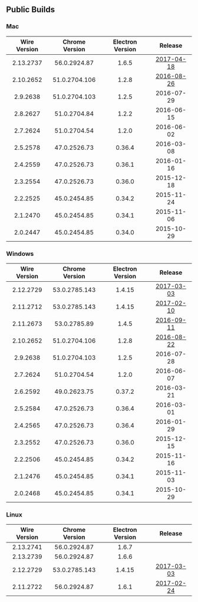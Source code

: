 ## Public Builds

### Mac

Wire Version | Chrome Version | Electron Version | Release
:---:|:---:|:---:|:---:
2.13.2737 | 56.0.2924.87 | 1.6.5 | [2017-04-18](https://github.com/wireapp/wire-desktop/releases/tag/release%2F2.13.2737) 
2.10.2652 | 51.0.2704.106 | 1.2.8 | [2016-08-26](https://github.com/wireapp/wire-desktop/releases/tag/release%2F2.10.2652)
2.9.2638 | 51.0.2704.103 | 1.2.5 | 2016-07-29
2.8.2627 | 51.0.2704.84 | 1.2.2 | 2016-06-15
2.7.2624 | 51.0.2704.54 | 1.2.0 | 2016-06-02
2.5.2578 | 47.0.2526.73 | 0.36.4 | 2016-03-08
2.4.2559 | 47.0.2526.73 | 0.36.1 | 2016-01-16
2.3.2554 | 47.0.2526.73 | 0.36.0 | 2015-12-18
2.2.2525 | 45.0.2454.85 | 0.34.2 | 2015-11-24
2.1.2470 | 45.0.2454.85 | 0.34.1 | 2015-11-06
2.0.2447 | 45.0.2454.85 | 0.34.0 | 2015-10-29

### Windows

Wire Version | Chrome Version | Electron Version | Release
:---:|:---:|:---:|:---:
2.12.2729 | 53.0.2785.143 | 1.4.15 | [2017-03-03](https://github.com/wireapp/wire-desktop/releases/tag/release%2F2.12.2729)
2.11.2712 | 53.0.2785.143 | 1.4.15 | [2017-02-10](https://github.com/wireapp/wire-desktop/releases/tag/release%2F2.11.2712)
2.11.2673 | 53.0.2785.89 | 1.4.5 | [2016-09-11](https://github.com/wireapp/wire-desktop/releases/tag/release%2F2.11.2673)
2.10.2652 | 51.0.2704.106 | 1.2.8 | [2016-08-22](https://github.com/wireapp/wire-desktop/releases/tag/release%2F2.10.2652)
2.9.2638 | 51.0.2704.103 | 1.2.5 | 2016-07-28
2.7.2624 | 51.0.2704.54 | 1.2.0 | 2016-06-07
2.6.2592 | 49.0.2623.75 | 0.37.2 | 2016-03-21
2.5.2584 | 47.0.2526.73 | 0.36.4 | 2016-03-01
2.4.2565 | 47.0.2526.73 | 0.36.4 | 2016-01-29
2.3.2552 | 47.0.2526.73 | 0.36.0 | 2015-12-15
2.2.2506 | 45.0.2454.85 | 0.34.2 | 2015-11-16
2.1.2476 | 45.0.2454.85 | 0.34.1 | 2015-11-03
2.0.2468 | 45.0.2454.85 | 0.34.1 | 2015-10-29

### Linux

Wire Version | Chrome Version | Electron Version | Release
:---:|:---:|:---:|:---:
2.13.2741 | 56.0.2924.87 | 1.6.7 | 
2.13.2739 | 56.0.2924.87 | 1.6.6 | 
2.12.2729 | 53.0.2785.143 | 1.4.15 | [2017-03-03](https://github.com/wireapp/wire-desktop/releases/tag/release%2F2.12.2729)
2.11.2722 | 56.0.2924.87 | 1.6.1 | [2017-02-24](https://github.com/wireapp/wire-desktop/releases/tag/release%2F2.11.2722)
